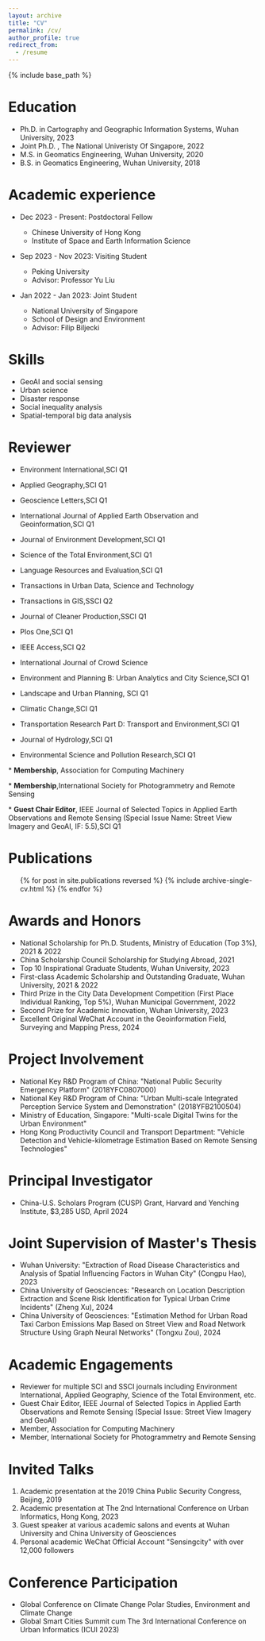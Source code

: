 ```yaml
---
layout: archive
title: "CV"
permalink: /cv/
author_profile: true
redirect_from:
  - /resume
---
```


{% include base_path %}

Education
======
* Ph.D. in Cartography and Geographic Information Systems, Wuhan University, 2023
* Joint Ph.D. , The National Univeristy Of Singapore, 2022
* M.S. in Geomatics Engineering, Wuhan University, 2020
* B.S. in Geomatics Engineering, Wuhan University, 2018

Academic experience
======
* Dec 2023 - Present: Postdoctoral Fellow
  * Chinese University of Hong Kong
  * Institute of Space and Earth Information Science

* Sep 2023 - Nov 2023: Visiting Student
  * Peking University
  * Advisor: Professor Yu Liu

* Jan 2022 - Jan 2023: Joint Student
  * National University of Singapore
  * School of Design and Environment
  * Advisor: Filip Biljecki

Skills
======
* GeoAI and social sensing
* Urban science
* Disaster response
* Social inequality analysis
* Spatial-temporal big data analysis

Reviewer
======
*  Environment International,SCI Q1

*  Applied Geography,SCI Q1

*  Geoscience Letters,SCI Q1

*  International Journal of Applied Earth Observation and Geoinformation,SCI Q1

*  Journal of Environment Development,SCI Q1

*  Science of the Total Environment,SCI Q1

*  Language Resources and Evaluation,SCI Q1

*  Transactions in Urban Data, Science and Technology

*  Transactions in GIS,SSCI Q2

*  Journal of Cleaner Production,SSCI Q1

*  Plos One,SCI Q1

*  IEEE Access,SCI Q2

*  International Journal of Crowd Science

*  Environment and Planning B: Urban Analytics and City Science,SCI Q1

*  Landscape and Urban Planning, SCI Q1


*  Climatic Change,SCI Q1

*  Transportation Research Part D: Transport and Environment,SCI Q1

*  Journal of Hydrology,SCI Q1

*  Environmental Science and Pollution Research,SCI Q1

\*  **Membership**, Association for Computing Machinery

\* **Membership**,International Society for Photogrammetry and Remote Sensing

\* **Guest Chair Editor**, IEEE Journal of Selected Topics in Applied Earth Observations and Remote Sensing (Special Issue Name: Street View Imagery and GeoAI, IF: 5.5),SCI Q1

Publications
======
  <ul>{% for post in site.publications reversed %}
    {% include archive-single-cv.html %}
  {% endfor %}</ul>

Awards and Honors
======
* National Scholarship for Ph.D. Students, Ministry of Education (Top 3%), 2021 & 2022
* China Scholarship Council Scholarship for Studying Abroad, 2021
* Top 10 Inspirational Graduate Students, Wuhan University, 2023
* First-class Academic Scholarship and Outstanding Graduate, Wuhan University, 2021 & 2022
* Third Prize in the City Data Development Competition (First Place Individual Ranking, Top 5%), Wuhan Municipal Government, 2022
* Second Prize for Academic Innovation, Wuhan University, 2023
* Excellent Original WeChat Account in the Geoinformation Field, Surveying and Mapping Press, 2024

Project Involvement
======
* National Key R&D Program of China: "National Public Security Emergency Platform" (2018YFC0807000)
* National Key R&D Program of China: "Urban Multi-scale Integrated Perception Service System and Demonstration" (2018YFB2100504)
* Ministry of Education, Singapore: "Multi-scale Digital Twins for the Urban Environment"
* Hong Kong Productivity Council and Transport Department: "Vehicle Detection and Vehicle-kilometrage Estimation Based on Remote Sensing Technologies"

Principal Investigator
======
* China-U.S. Scholars Program (CUSP) Grant, Harvard and Yenching Institute, $3,285 USD, April 2024

Joint Supervision of Master's Thesis
======
* Wuhan University: "Extraction of Road Disease Characteristics and Analysis of Spatial Influencing Factors in Wuhan City" (Congpu Hao), 2023
* China University of Geosciences: "Research on Location Description Extraction and Scene Risk Identification for Typical Urban Crime Incidents" (Zheng Xu), 2024
* China University of Geosciences: "Estimation Method for Urban Road Taxi Carbon Emissions Map Based on Street View and Road Network Structure Using Graph Neural Networks" (Tongxu Zou), 2024

Academic Engagements
======
* Reviewer for multiple SCI and SSCI journals including Environment International, Applied Geography, Science of the Total Environment, etc.
* Guest Chair Editor, IEEE Journal of Selected Topics in Applied Earth Observations and Remote Sensing (Special Issue: Street View Imagery and GeoAI)
* Member, Association for Computing Machinery
* Member, International Society for Photogrammetry and Remote Sensing

Invited Talks
======
1. Academic presentation at the 2019 China Public Security Congress, Beijing, 2019
2. Academic presentation at The 2nd International Conference on Urban Informatics, Hong Kong, 2023
3. Guest speaker at various academic salons and events at Wuhan University and China University of Geosciences
4. Personal academic WeChat Official Account "Sensingcity" with over 12,000 followers

Conference Participation
======
* Global Conference on Climate Change Polar Studies, Environment and Climate Change
* Global Smart Cities Summit cum The 3rd International Conference on Urban Informatics (ICUI 2023)
